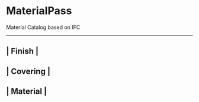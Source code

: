 # MaterialPass
Material Catalog based on IFC

----------------------------------
|             Finish             |
----------------------------------
|            Covering            |
----------------------------------
|            Material            |
----------------------------------
